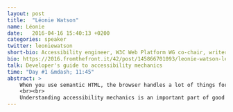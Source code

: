 ```yaml
---
layout: post
title:  "Léonie Watson"
name: Léonie
date:   2016-04-16 15:40:13 +0200
categories: speaker
twitter: leoniewatson
short-bio: Accessibility engineer, W3C Web Platform WG co-chair, writer and speaker, screen reader user, tequila drinker and crime fiction junkie.
bio: https://2016.fromthefront.it/42/post/145866701093/leonie-watson-leonie-began-using-the-internet-in
talk: Developer's guide to accessibility mechanics
time: "Day #1 &mdash; 11:45"
abstract: >
    When you use semantic HTML, the browser handles a lot of things for you. But there are times when semantic HTML isn’t used. JavaScript frameworks don’t always use the appropriate element for a task, opting instead to recreate standard elements using div and span elements. As  developers, we also use div and span elements as the building blocks of custom widgets and increasingly as the primitives for web components.
    <br><br>
    Understanding accessibility mechanics is an important part of good interface design. Léonie Watson provides a developer’s guide to accessibility mechanics, explaining the relationship between code, the browser, and assistive technologies and demonstrating how to create accessible custom widgets with HTML, CSS, ARIA, and JavaScript.
---
```

